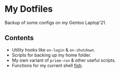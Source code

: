 # My Dotfiles

Backup of some configs on my Gentoo Laptop'21.

## Contents

- Utility hooks like `on-login` & `on-shutdown`.
- Scripts for backing up my home folder.
- My own variant of `prime-run` & other useful scripts.
- Functions for my current shell [fish](https://fishshell.com).
